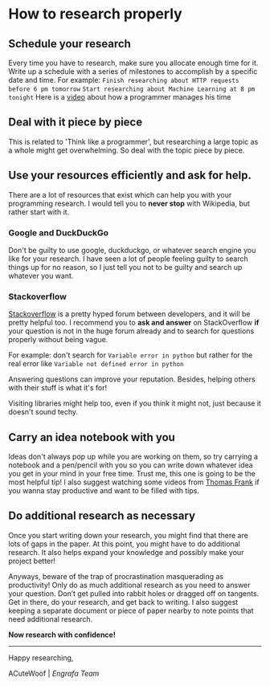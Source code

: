 # How to research properly

## Schedule your research
Every time you have to research, make sure you allocate enough time for it. Write up a schedule with a series of milestones to accomplish by a specific date and time.
For example:
    `Finish researching about HTTP requests before 6 pm tomorrow`
    `Start researching about Machine Learning at 8 pm tonight`
Here is a [video](https://www.youtube.com/watch?v=1RRQzAbC7ro) about how a programmer manages his time


## Deal with it piece by piece
This is related to 'Think like a programmer', but researching a large topic as a whole might get overwhelming.
So deal with the topic piece by piece.


## Use your resources efficiently and ask for help.
There are a lot of resources that exist which can help you with your programming research. I would tell you to **never stop** with Wikipedia, but rather start with it.

### Google and DuckDuckGo
Don't be guilty to use google, duckduckgo, or whatever search engine you like for your research.
I have seen a lot of people feeling guilty to search things up for no reason, so I just tell you not to be guilty and search up whatever you want.

### Stackoverflow
[Stackoverflow](https://stackoverflow.com/) is a pretty hyped forum between developers, and it will be pretty helpful too. I recommend you to **ask and answer** on StackOverflow **if** your question is not in the huge forum already and to search for questions properly without being vague.

For example:
    don't search for `Variable error in python` but rather for the real error like `Variable not defined error in python`

Answering questions can improve your reputation. Besides, helping others with their stuff is what it's for!

Visiting libraries might help too, even if you think it might not, just because it doesn't sound techy.


## Carry an idea notebook with you
Ideas don't always pop up while you are working on them, so try carrying a notebook and a pen/pencil with you so you can write down whatever idea you get in your mind in your free time. Trust me, this one is going to be the most helpful tip!
I also suggest watching some videos from [Thomas Frank](https://www.youtube.com/channel/UCG-KntY7aVnIGXYEBQvmBAQ) if you wanna stay productive and want to be filled with tips.


## Do additional research as necessary
Once you start writing down your research, you might find that there are lots of gaps in the paper. At this point, you might have to do additional research. It also helps expand your knowledge and possibly make your project better!

Anyways, beware of the trap of procrastination masquerading as productivity! Only do as much additional research as you need to answer your question. Don’t get pulled into rabbit holes or dragged off on tangents. Get in there, do your research, and get back to writing. I also suggest keeping a separate document or piece of paper nearby to note points that need additional research.

**Now research with confidence!**

---

Happy researching,

ACuteWoof | _Engrafa Team_
